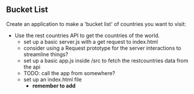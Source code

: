 ## Bucket List

Create an application to make a 'bucket list' of countries you want to visit:

- Use the rest countries API to get the countries of the world.
  - set up a basic server.js with a get request to index.html
  - consider using a Request prototype for the server interactions to streamline things?
  - set up a basic app.js inside /src to fetch the restcountries data from the api
  - TODO: call the app from somewhere?
  - set up an index.html file
    - **remember to add <script src="bundle.js">**
    - a dropdown to select a country
    - a button to add the country to the bucket list
    - a button to delete the whole bucket list
    - the actual bucket list displayed
    - a way to delete a single country from the bucket list

#### Note: CRUD requires both database and browser operations

- Add countries to a bucket list.
  - will need a model / models and view / views
- Persist this list using Mongo.
  - needs a database, collection, documents
  - needs CRUD actions inside the models

- Try to split your client code into models and views. Think about the responsibilities of each.


Possible extensions:

- Add a Google Map with markers for countries on the bucket list
- Add more detail to the bucket list items - e.g. landmarks you want to visit or the season you want to visit in. Persist these to Mongo too.
- Style the app
